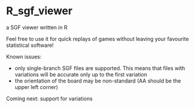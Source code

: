 # R_sgf_viewer
a SGF viewer written in R

Feel free to use it for quick replays of games without leaving your favourite statistical software!

Known issues: 
 - only single-branch SGF files are supported.  This means that files with variations will be accurate only up to the first variation
 - the orientation of the board may be non-standard (AA should be the upper left corner)

Coming next: support for variations
